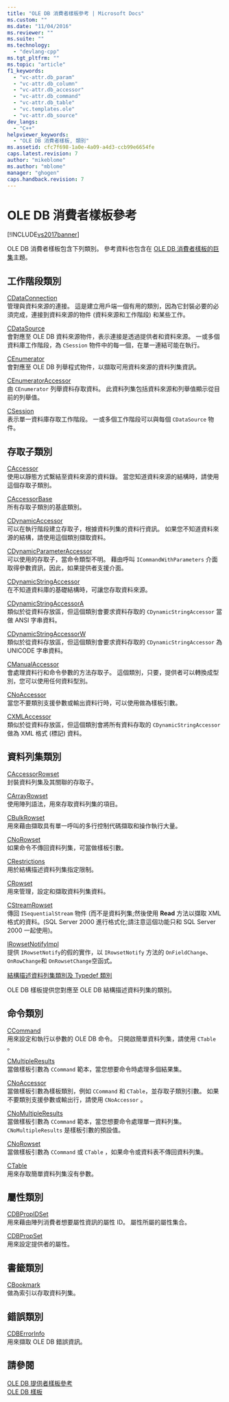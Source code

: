 ```yaml
---
title: "OLE DB 消費者樣板參考 | Microsoft Docs"
ms.custom: ""
ms.date: "11/04/2016"
ms.reviewer: ""
ms.suite: ""
ms.technology: 
  - "devlang-cpp"
ms.tgt_pltfrm: ""
ms.topic: "article"
f1_keywords: 
  - "vc-attr.db_param"
  - "vc-attr.db_column"
  - "vc-attr.db_accessor"
  - "vc-attr.db_command"
  - "vc-attr.db_table"
  - "vc.templates.ole"
  - "vc-attr.db_source"
dev_langs: 
  - "C++"
helpviewer_keywords: 
  - "OLE DB 消費者樣板, 類別"
ms.assetid: cfc7f698-1a0e-4a09-a4d3-ccb99e6654fe
caps.latest.revision: 7
author: "mikeblome"
ms.author: "mblome"
manager: "ghogen"
caps.handback.revision: 7
---
```

# OLE DB 消費者樣板參考
[!INCLUDE[vs2017banner](../../assembler/inline/includes/vs2017banner.md)]

OLE DB 消費者樣板包含下列類別。  參考資料也包含在 [OLE DB 消費者樣板的巨集](../../data/oledb/macros-and-global-functions-for-ole-db-consumer-templates.md)主題。  
  
## 工作階段類別  
 [CDataConnection](../../data/oledb/cdataconnection-class.md)  
 管理與資料來源的連接。  這是建立用戶端一個有用的類別，因為它封裝必要的必須完成，連接到資料來源的物件 \(資料來源和工作階段\) 和某些工作。  
  
 [CDataSource](../../data/oledb/cdatasource-class.md)  
 會對應至 OLE DB 資料來源物件，表示連接是透過提供者和資料來源。  一或多個資料庫工作階段，為 `CSession` 物件中的每一個，在單一連結可能在執行。  
  
 [CEnumerator](../../data/oledb/cenumerator-class.md)  
 會對應至 OLE DB 列舉程式物件，以擷取可用資料來源的資料列集資訊。  
  
 [CEnumeratorAccessor](../../data/oledb/cenumeratoraccessor-class.md)  
 由 `CEnumerator` 列舉資料存取資料。  此資料列集包括資料來源和列舉值顯示從目前的列舉值。  
  
 [CSession](../../data/oledb/csession-class.md)  
 表示單一資料庫存取工作階段。  一或多個工作階段可以與每個 `CDataSource` 物件。  
  
## 存取子類別  
 [CAccessor](../../data/oledb/caccessor-class.md)  
 使用以靜態方式繫結至資料來源的資料錄。  當您知道資料來源的結構時，請使用這個存取子類別。  
  
 [CAccessorBase](../../data/oledb/caccessorbase-class.md)  
 所有存取子類別的基底類別。  
  
 [CDynamicAccessor](../../data/oledb/cdynamicaccessor-class.md)  
 可以在執行階段建立存取子，根據資料列集的資料行資訊。  如果您不知道資料來源的結構，請使用這個類別擷取資料。  
  
 [CDynamicParameterAccessor](../../data/oledb/cdynamicparameteraccessor-class.md)  
 可以使用的存取子，當命令類型不明。  藉由呼叫 `ICommandWithParameters` 介面取得參數資訊，因此，如果提供者支援介面。  
  
 [CDynamicStringAccessor](../../data/oledb/cdynamicstringaccessor-class.md)  
 在不知道資料庫的基礎結構時，可讓您存取資料來源。  
  
 [CDynamicStringAccessorA](../../data/oledb/cdynamicstringaccessora-class.md)  
 類似於從資料存放區，但這個類別會要求資料存取的 `CDynamicStringAccessor` 當做 ANSI 字串資料。  
  
 [CDynamicStringAccessorW](../../data/oledb/cdynamicstringaccessorw-class.md)  
 類似於從資料存放區，但這個類別會要求資料存取的 `CDynamicStringAccessor` 為 UNICODE 字串資料。  
  
 [CManualAccessor](../../data/oledb/cmanualaccessor-class.md)  
 會處理資料行和命令參數的方法存取子。  這個類別，只要，提供者可以轉換成型別，您可以使用任何資料型別。  
  
 [CNoAccessor](../../data/oledb/cnoaccessor-class.md)  
 當您不要類別支援參數或輸出資料行時，可以使用做為樣板引數。  
  
 [CXMLAccessor](../../data/oledb/cxmlaccessor-class.md)  
 類似於從資料存放區，但這個類別會將所有資料存取的 `CDynamicStringAccessor` 做為 XML 格式 \(標記\) 資料。  
  
## 資料列集類別  
 [CAccessorRowset](../../data/oledb/caccessorrowset-class.md)  
 封裝資料列集及其關聯的存取子。  
  
 [CArrayRowset](../../data/oledb/carrayrowset-class.md)  
 使用陣列語法，用來存取資料列集的項目。  
  
 [CBulkRowset](../../data/oledb/cbulkrowset-class.md)  
 用來藉由擷取具有單一呼叫的多行控制代碼擷取和操作執行大量。  
  
 [CNoRowset](../../data/oledb/cnorowset-class.md)  
 如果命令不傳回資料列集，可當做樣板引數。  
  
 [CRestrictions](../../data/oledb/crestrictions-class.md)  
 用於結構描述資料列集指定限制。  
  
 [CRowset](../../data/oledb/crowset-class.md)  
 用來管理，設定和擷取資料列集資料。  
  
 [CStreamRowset](../../data/oledb/cstreamrowset-class.md)  
 傳回 `ISequentialStream` 物件 \(而不是資料列集;然後使用 **Read** 方法以擷取 XML 格式的資料。\(SQL Server 2000 進行格式化;請注意這個功能只和 SQL Server 2000 一起使用\)。  
  
 [IRowsetNotifyImpl](../../data/oledb/irowsetnotifyimpl-class.md)  
 提供 `IRowsetNotify`的假的實作，以 `IRowsetNotify` 方法的 `OnFieldChange`、 `OnRowChange`和 `OnRowsetChange`空函式。  
  
 [結構描述資料列集類別及 Typedef 類別](../../data/oledb/schema-rowset-classes-and-typedef-classes.md)  
  
 OLE DB 樣板提供您對應至 OLE DB 結構描述資料列集的類別。  
  
## 命令類別  
 [CCommand](../../data/oledb/ccommand-class.md)  
 用來設定和執行以參數的 OLE DB 命令。  只開啟簡單資料列集，請使用 `CTable` 。  
  
 [CMultipleResults](../../data/oledb/cmultipleresults-class.md)  
 當做樣板引數為 `CCommand` 範本，當您想要命令時處理多個結果集。  
  
 [CNoAccessor](../../data/oledb/cnoaccessor-class.md)  
 當做樣板引數為樣板類別，例如 `CCommand` 和 `CTable`，並存取子類別引數。  如果不要類別支援參數或輸出行，請使用 `CNoAccessor` 。  
  
 [CNoMultipleResults](../../data/oledb/cnomultipleresults-class.md)  
 當做樣板引數為 `CCommand` 範本，當您想要命令處理單一資料列集。  `CNoMultipleResults` 是樣板引數的預設值。  
  
 [CNoRowset](../../data/oledb/cnorowset-class.md)  
 當做樣板引數為 `CCommand` 或 `CTable` ，如果命令或資料表不傳回資料列集。  
  
 [CTable](../../data/oledb/ctable-class.md)  
 用來存取簡單資料列集沒有參數。  
  
## 屬性類別  
 [CDBPropIDSet](../../data/oledb/cdbpropidset-class.md)  
 用來藉由陣列消費者想要屬性資訊的屬性 ID。  屬性所屬的屬性集合。  
  
 [CDBPropSet](../../data/oledb/cdbpropset-class.md)  
 用來設定提供者的屬性。  
  
## 書籤類別  
 [CBookmark](../../data/oledb/cbookmark-class.md)  
 做為索引以存取資料列集。  
  
## 錯誤類別  
 [CDBErrorInfo](../../data/oledb/cdberrorinfo-class.md)  
 用來擷取 OLE DB 錯誤資訊。  
  
## 請參閱  
 [OLE DB 提供者樣板參考](../../data/oledb/ole-db-provider-templates-reference.md)   
 [OLE DB 樣板](../../data/oledb/ole-db-templates.md)